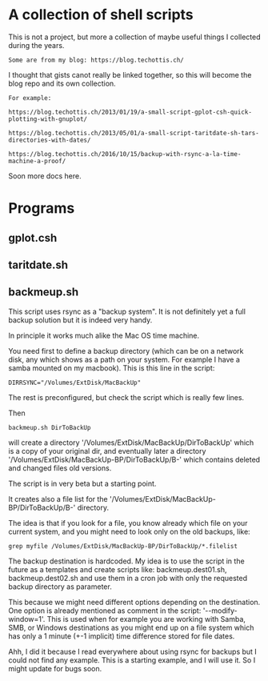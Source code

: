 # A collection of shell scripts

This is not a project, but more a collection of maybe
useful things I collected during the years.

    Some are from my blog: https://blog.techottis.ch/

I thought that gists canot really be linked together,
so this will become the blog repo and its own collection.

    For example:

	https://blog.techottis.ch/2013/01/19/a-small-script-gplot-csh-quick-plotting-with-gnuplot/

	https://blog.techottis.ch/2013/05/01/a-small-script-taritdate-sh-tars-directories-with-dates/
	
	https://blog.techottis.ch/2016/10/15/backup-with-rsync-a-la-time-machine-a-proof/
	    
Soon more docs here.

# Programs

## gplot.csh

## taritdate.sh

## backmeup.sh

 This script uses rsync as a "backup system". It is not definitely yet a full backup solution but
 it is indeed very handy.

 In principle it works much alike the Mac OS time machine.

You need first to define a backup directory (which can be on a network disk, any which shows as a path on your
system. For example I have a samba mounted on my macbook). This is this line in the script:

    DIRRSYNC="/Volumes/ExtDisk/MacBackUp"

The rest is preconfigured, but check the script which is really few lines.

Then

    backmeup.sh DirToBackUp

will create a directory '/Volumes/ExtDisk/MacBackUp/DirToBackUp' which is a copy of your original dir,
and eventually later a directory '/Volumes/ExtDisk/MacBackUp-BP/DirToBackUp/B-<DATE>' which contains deleted
and changed files old versions.

The script is in very beta but a starting point.

It creates also a file list for the '/Volumes/ExtDisk/MacBackUp-BP/DirToBackUp/B-<DATE>' directory.

The idea is that if you look for a file, you know already which file on your current system,
and you might need to look only on the old backups, like:

    grep myfile /Volumes/ExtDisk/MacBackUp-BP/DirToBackUp/*.filelist

The backup destination is hardcoded. My idea is to use the script in the future as a templates
and create scripts like: backmeup.dest01.sh, backmeup.dest02.sh and use them in a cron job
with only the requested backup directory as parameter.

This because we might need different options depending on the destination. One option is already
mentioned as comment in the script: '--modify-window=1'.
This is used when for example you are working with Samba, SMB, or Windows destinations as you
might end up on a file system which has only a 1 minute (+-1 implicit) time difference stored
for file dates.

Ahh, I did it because I read everywhere about using rsync for backups but I could not find
any example. This is a starting example, and I will use it. So I might update for bugs
soon.

